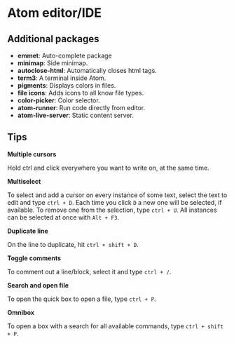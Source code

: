 # Atom editor/IDE

## Additional packages

* **emmet**: Auto-complete package
* **minimap**: Side minimap.
* **autoclose-html**: Automatically closes html tags.
* **term3**: A terminal inside Atom.
* **pigments**: Displays colors in files.
* **file icons**: Adds icons to all know file types.
* **color-picker**: Color selector.
* **atom-runner**: Run code directly from editor.
* **atom-live-server**: Static content server.

## Tips

**Multiple cursors**

Hold ctrl and click everywhere you want to write on, at the same time.

**Multiselect**

To select and add a cursor on every instance of some text, select the text to edit and type `ctrl + D`. Each time you click `D` a new one will be selected, if available. To remove one from the selection, type `ctrl + U`. All instances can be selected at once with `Alt + F3`.

**Duplicate line**

On the line to duplicate, hit `ctrl + shift + D`.

**Toggle comments**

To comment out a line/block, select it and type `ctrl + /`.

**Search and open file**

To open the quick box to open a file, type `ctrl + P`.

**Omnibox**

To open a box with a search for all available commands, type `ctrl + shift + P`.